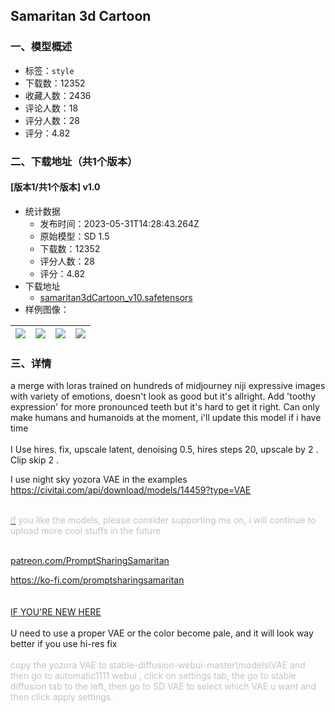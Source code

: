 ## Samaritan 3d Cartoon
### 一、模型概述

- 标签：`style`
- 下载数：12352
- 收藏人数：2436
- 评论人数：18
- 评分人数：28
- 评分：4.82

### 二、下载地址（共1个版本）

#### [版本1/共1个版本] v1.0

- 统计数据
  - 发布时间：2023-05-31T14:28:43.264Z
  - 原始模型：SD 1.5
  - 下载数：12352
  - 评分人数：28
  - 评分：4.82
- 下载地址
  - [samaritan3dCartoon_v10.safetensors](https://civitai.com/api/download/models/86224)
- 样例图像：

| <img src="https://image.civitai.com/xG1nkqKTMzGDvpLrqFT7WA/8908dd87-b99f-4729-a9a5-df736c07ab80/width=450/981329.jpeg" /> | <img src="https://image.civitai.com/xG1nkqKTMzGDvpLrqFT7WA/91180df8-a63e-483b-82d1-28a55dc0ff4a/width=450/980718.jpeg" /> | <img src="https://image.civitai.com/xG1nkqKTMzGDvpLrqFT7WA/cc2dddef-b6b4-451d-b00a-ce4b266cb245/width=450/980840.jpeg" /> | <img src="https://image.civitai.com/xG1nkqKTMzGDvpLrqFT7WA/cb0616d7-e446-46da-ad7f-65f10baeb3a3/width=450/980847.jpeg" /> |
| ---- | ---- | ---- | ---- |


### 三、详情
<p>a merge with loras trained on hundreds of midjourney niji expressive images with variety of emotions, doesn't look as good but it's allright. Add 'toothy expression' for more pronounced teeth but it's hard to get it right. Can only make humans and humanoids at the moment, i'll update this model if i have time<br /><br />I Use hires. fix, upscale latent, denoising 0.5, hires steps 20, upscale by 2 . Clip skip 2 .</p><p>I use night sky yozora VAE in the examples <a target="_blank" rel="ugc" href="https://civitai.com/api/download/models/14459?type=VAE">https://civitai.com/api/download/models/14459?type=VAE</a></p><p><a target="_blank" rel="ugc" href="https://civitai.com/api/download/models/14459?type=VAE￼￼if"><br /><span style="color:rgb(193, 194, 197)">if</span></a><span style="color:rgb(193, 194, 197)"> you like the models, please consider supporting me on, i will continue to upload more cool stuffs in the future</span></p><p><br /><a target="_blank" rel="ugc" href="http://patreon.com/PromptSharingSamaritan">patreon.com/PromptSharingSamaritan</a></p><p></p><p><a target="_blank" rel="ugc" href="https://ko-fi.com/promptsharingsamaritan">https://ko-fi.com/promptsharingsamaritan</a><br /><br /><br /><u>IF YOU'RE NEW HERE</u><br /><br />U need to use a proper VAE or the color become pale, and it will look way better if you use hi-res fix<br /><br /><span style="color:rgb(193, 194, 197)">copy the yozora VAE to stable-diffusion-webui-master\models\VAE and then go to automatic1111 webui , click on settings tab, the go to stable diffusion tab to the left, then go to SD VAE to select which VAE u want and then click apply settings.</span></p>